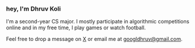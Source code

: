 ### hey, I'm Dhruv Koli
I'm a second-year CS major. I mostly participate in algorithmic competitions online and in my free time, I play games or watch football.  

Feel free to drop a message on [X](https://x.com/dask_58) or email me at [googldhruv@gmail.com](mailto:googldhruv@gmail.com).  
